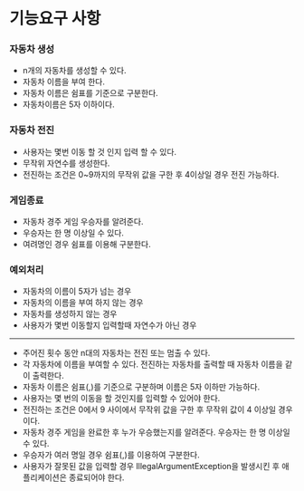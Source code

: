 # 기능요구 사항

### 자동차 생성 
* n개의 자동차를 생성할 수 있다.
* 자동차 이름을 부여 한다.
* 자동차 이름은 쉼표를 기준으로 구분한다.
* 자동차이름은 5자 이하이다.

### 자동차 전진
* 사용자는 몇번 이동 할 것 인지 입력 할 수 있다.
* 무작위 자연수를 생성한다.
* 전진하는 조건은 0~9까지의 무작위 값을 구한 후 4이상일 경우 전진 가능하다.

### 게임종료
* 자동차 경주 게임 우승자를 알려준다.
* 우승자는 한 명 이상일 수 있다.
* 여려명인 경우 쉼표를 이용해 구분한다.

### 예외처리
* 자동차의 이름이 5자가 넘는 경우
* 자동차의 이름을 부여 하지 않는 경우
* 자동차를 생성하지 않는 경우
* 사용자가 몇번 이동할지 입력할때 자연수가 아닌 경우





---

* 주어진 횟수 동안 n대의 자동차는 전진 또는 멈출 수 있다.
* 각 자동차에 이름을 부여할 수 있다. 전진하는 자동차를 출력할 때 자동차 이름을 같이 출력한다.
* 자동차 이름은 쉼표(,)를 기준으로 구분하며 이름은 5자 이하만 가능하다.
* 사용자는 몇 번의 이동을 할 것인지를 입력할 수 있어야 한다.
* 전진하는 조건은 0에서 9 사이에서 무작위 값을 구한 후 무작위 값이 4 이상일 경우이다.
* 자동차 경주 게임을 완료한 후 누가 우승했는지를 알려준다. 우승자는 한 명 이상일 수 있다.
* 우승자가 여러 명일 경우 쉼표(,)를 이용하여 구분한다.
* 사용자가 잘못된 값을 입력할 경우 IllegalArgumentException을 발생시킨 후 애플리케이션은 종료되어야 한다.






